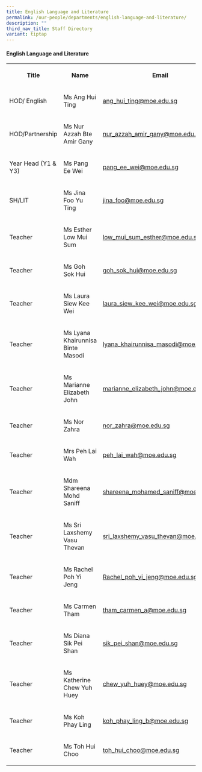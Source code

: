 ```yaml
---
title: English Language and Literature
permalink: /our-people/departments/english-language-and-literature/
description: ""
third_nav_title: Staff Directory
variant: tiptap
---
```

<h4>English Language and Literature</h4>
<table style="minWidth: 75px">
<colgroup>
<col>
<col>
<col>
</colgroup>
<tbody>
<tr>
<th rowspan="1" colspan="1">
<p>Title</p>
</th>
<th rowspan="1" colspan="1">
<p>Name</p>
</th>
<th rowspan="1" colspan="1">
<p>Email</p>
</th>
</tr>
<tr>
<td rowspan="1" colspan="1">
<p>HOD/ English</p>
</td>
<td rowspan="1" colspan="1">
<p>Ms Ang Hui Ting</p>
</td>
<td rowspan="1" colspan="1">
<p><a href="ang_hui_ting@moe.edu.sg" rel="noopener nofollow" target="_blank">ang_hui_ting@moe.edu.sg</a>
</p>
</td>
</tr>
<tr>
<td rowspan="1" colspan="1">
<p>HOD/Partnership</p>
</td>
<td rowspan="1" colspan="1">
<p>Ms Nur Azzah Bte Amir Gany</p>
</td>
<td rowspan="1" colspan="1">
<p><a href="mailto:nur_azzah_amir_gany@moe.edu.sg" rel="noopener noreferrer nofollow" target="_blank">nur_azzah_amir_gany@moe.edu.sg</a>
</p>
</td>
</tr>
<tr>
<td rowspan="1" colspan="1">
<p>Year Head (Y1 &amp; Y3)</p>
</td>
<td rowspan="1" colspan="1">
<p>Ms Pang Ee Wei</p>
</td>
<td rowspan="1" colspan="1">
<p><a href="mailto:pang_ee_wei@moe.edu.sg" rel="noopener noreferrer nofollow" target="_blank">pang_ee_wei@moe.edu.sg</a>
</p>
</td>
</tr>
<tr>
<td rowspan="1" colspan="1">
<p>SH/LIT</p>
</td>
<td rowspan="1" colspan="1">
<p>Ms Jina Foo Yu Ting</p>
</td>
<td rowspan="1" colspan="1">
<p><a href="mailto:jina_foo@moe.edu.sg" rel="noopener noreferrer nofollow" target="_blank">jina_foo@moe.edu.sg</a>
</p>
</td>
</tr>
<tr>
<td rowspan="1" colspan="1">
<p>Teacher</p>
</td>
<td rowspan="1" colspan="1">
<p>Ms Esther Low Mui Sum</p>
</td>
<td rowspan="1" colspan="1">
<p><a href="mailto:low_mui_sum_esther@moe.edu.sg" rel="noopener noreferrer nofollow" target="_blank">low_mui_sum_esther@moe.edu.sg</a>
</p>
</td>
</tr>
<tr>
<td rowspan="1" colspan="1">
<p>Teacher</p>
</td>
<td rowspan="1" colspan="1">
<p>Ms Goh Sok Hui</p>
</td>
<td rowspan="1" colspan="1">
<p><a href="mailto:goh_sok_hui@moe.edu.sg" rel="noopener noreferrer nofollow" target="_blank">goh_sok_hui@moe.edu.sg</a>
</p>
</td>
</tr>
<tr>
<td rowspan="1" colspan="1">
<p>Teacher</p>
</td>
<td rowspan="1" colspan="1">
<p>Ms Laura Siew Kee Wei</p>
</td>
<td rowspan="1" colspan="1">
<p><a href="mailto:laura_siew_kee_wei@moe.edu.sg" rel="noopener noreferrer nofollow" target="_blank">laura_siew_kee_wei@moe.edu.sg</a>
</p>
</td>
</tr>
<tr>
<td rowspan="1" colspan="1">
<p>Teacher</p>
</td>
<td rowspan="1" colspan="1">
<p>Ms Lyana Khairunnisa Binte Masodi</p>
</td>
<td rowspan="1" colspan="1">
<p><a href="mailto:lyana_khairunnisa_masodi@moe.edu.sg" rel="noopener noreferrer nofollow" target="_blank">lyana_khairunnisa_masodi@moe.edu.sg</a>
</p>
</td>
</tr>
<tr>
<td rowspan="1" colspan="1">
<p>Teacher</p>
</td>
<td rowspan="1" colspan="1">
<p>Ms Marianne Elizabeth John</p>
</td>
<td rowspan="1" colspan="1">
<p><a href="mailto:marianne_elizabeth_john@moe.edu.sg" rel="noopener noreferrer nofollow" target="_blank">marianne_elizabeth_john@moe.edu.sg</a>
</p>
</td>
</tr>
<tr>
<td rowspan="1" colspan="1">
<p>Teacher</p>
</td>
<td rowspan="1" colspan="1">
<p>Ms Nor Zahra</p>
</td>
<td rowspan="1" colspan="1">
<p><a href="mailto:nor_zahra@moe.edu.sg" rel="noopener noreferrer nofollow" target="_blank">nor_zahra@moe.edu.sg</a>
</p>
</td>
</tr>
<tr>
<td rowspan="1" colspan="1">
<p>Teacher</p>
</td>
<td rowspan="1" colspan="1">
<p>Mrs Peh Lai Wah</p>
</td>
<td rowspan="1" colspan="1">
<p><a href="mailto:peh_lai_wah@moe.edu.sg" rel="noopener noreferrer nofollow" target="_blank">peh_lai_wah@moe.edu.sg</a>
</p>
</td>
</tr>
<tr>
<td rowspan="1" colspan="1">
<p>Teacher</p>
</td>
<td rowspan="1" colspan="1">
<p>Mdm Shareena Mohd Saniff</p>
</td>
<td rowspan="1" colspan="1">
<p><a href="mailto:shareena_mohamed_saniff@moe.edu.sg" rel="noopener noreferrer nofollow" target="_blank">shareena_mohamed_saniff@moe.edu.sg</a>
</p>
</td>
</tr>
<tr>
<td rowspan="1" colspan="1">
<p>Teacher</p>
</td>
<td rowspan="1" colspan="1">
<p>Ms Sri Laxshemy Vasu Thevan</p>
</td>
<td rowspan="1" colspan="1">
<p><a href="mailto:sri_laxshemy_vasu_thevan@moe.edu.sg" rel="noopener noreferrer nofollow" target="_blank">sri_laxshemy_vasu_thevan@moe.edu.sg</a>
</p>
</td>
</tr>
<tr>
<td rowspan="1" colspan="1">
<p>Teacher</p>
</td>
<td rowspan="1" colspan="1">
<p>Ms Rachel Poh Yi Jeng</p>
</td>
<td rowspan="1" colspan="1">
<p><a href="mailto:Rachel_poh_yi_jeng@moe.edu.sg" rel="noopener noreferrer nofollow" target="_blank">Rachel_poh_yi_jeng@moe.edu.sg</a>
</p>
</td>
</tr>
<tr>
<td rowspan="1" colspan="1">
<p>Teacher</p>
</td>
<td rowspan="1" colspan="1">
<p>Ms Carmen Tham</p>
</td>
<td rowspan="1" colspan="1">
<p><a href="mailto:tham_carmen_a@moe.edu.sg" rel="noopener noreferrer nofollow" target="_blank">tham_carmen_a@moe.edu.sg</a>
</p>
</td>
</tr>
<tr>
<td rowspan="1" colspan="1">
<p>Teacher</p>
</td>
<td rowspan="1" colspan="1">
<p>Ms Diana Sik Pei Shan</p>
</td>
<td rowspan="1" colspan="1">
<p><a href="mailto:sik_pei_shan@moe.edu.sg" rel="noopener noreferrer nofollow" target="_blank">sik_pei_shan@moe.edu.sg</a>
</p>
</td>
</tr>
<tr>
<td rowspan="1" colspan="1">
<p>Teacher</p>
</td>
<td rowspan="1" colspan="1">
<p>Ms Katherine Chew Yuh Huey</p>
</td>
<td rowspan="1" colspan="1">
<p><a href="mailto:chew_yuh_huey@moe.edu.sg" rel="noopener noreferrer nofollow" target="_blank">chew_yuh_huey@moe.edu.sg</a>
</p>
</td>
</tr>
<tr>
<td rowspan="1" colspan="1">
<p>Teacher</p>
</td>
<td rowspan="1" colspan="1">
<p>Ms Koh Phay Ling</p>
</td>
<td rowspan="1" colspan="1">
<p><a href="mailto:koh_phay_ling_b@moe.edu.sg" rel="noopener noreferrer nofollow" target="_blank">koh_phay_ling_b@moe.edu.sg</a>
</p>
</td>
</tr>
<tr>
<td rowspan="1" colspan="1">
<p>Teacher</p>
</td>
<td rowspan="1" colspan="1">
<p>Ms Toh Hui Choo</p>
</td>
<td rowspan="1" colspan="1">
<p><a href="toh_hui_choo@moe.edu.sg" rel="noopener nofollow" target="_blank">toh_hui_choo@moe.edu.sg</a>
</p>
</td>
</tr>
</tbody>
</table>
<p></p>